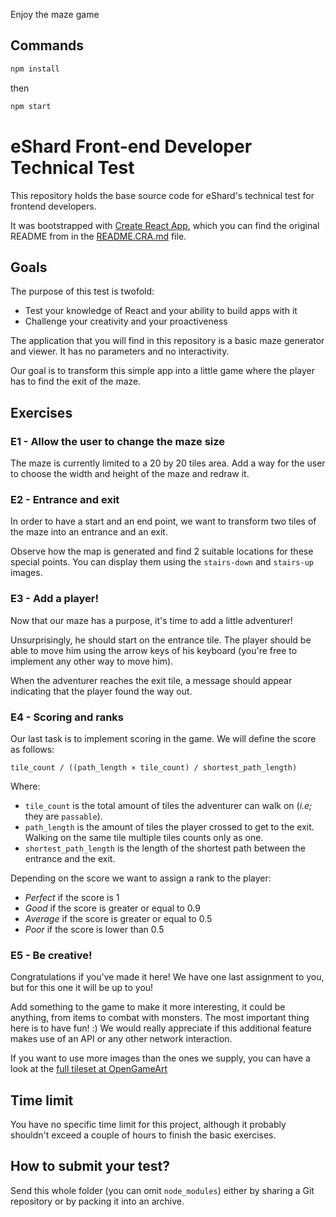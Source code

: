 Enjoy the maze game 

## Commands

```sh
npm install
```
then 
```sh
npm start 
```


# eShard Front-end Developer Technical Test

This repository holds the base source code for eShard's technical test for
frontend developers.

It was bootstrapped with [Create React App](https://github.com/facebook/create-react-app),
which you can find the original README from in the [README.CRA.md](/README.CRA.md) file.

## Goals

The purpose of this test is twofold:

- Test your knowledge of React and your ability to build apps with it
- Challenge your creativity and your proactiveness

The application that you will find in this repository is a basic maze generator
and viewer. It has no parameters and no interactivity.

Our goal is to transform this simple app into a little game where the player
has to find the exit of the maze.

## Exercises

### E1 - Allow the user to change the maze size

The maze is currently limited to a 20 by 20 tiles area. Add a way for the user
to choose the width and height of the maze and redraw it.

### E2 - Entrance and exit

In order to have a start and an end point, we want to transform two tiles of
the maze into an entrance and an exit.

Observe how the map is generated and find 2 suitable locations for these
special points. You can display them using the `stairs-down` and `stairs-up`
images.

### E3 - Add a player!

Now that our maze has a purpose, it's time to add a little adventurer!

Unsurprisingly, he should start on the entrance tile. The player should be able
to move him using the arrow keys of his keyboard (you're free to implement any
other way to move him).

When the adventurer reaches the exit tile, a message should appear indicating
that the player found the way out.

### E4 - Scoring and ranks

Our last task is to implement scoring in the game. We will define the score as follows:

    tile_count / ((path_length × tile_count) / shortest_path_length)

Where:

- `tile_count` is the total amount of tiles the adventurer can walk on (_i.e;_
  they are `passable`).
- `path_length` is the amount of tiles the player crossed to get to the exit.
  Walking on the same tile multiple tiles counts only as one.
- `shortest_path_length` is the length of the shortest path between the
  entrance and the exit.

Depending on the score we want to assign a rank to the player:

- _Perfect_ if the score is 1
- _Good_ if the score is greater or equal to 0.9
- _Average_ if the score is greater or equal to 0.5
- _Poor_ if the score is lower than 0.5

### E5 - Be creative!

Congratulations if you've made it here! We have one last assignment to you, but
for this one it will be up to you!

Add something to the game to make it more interesting, it could be anything,
from items to combat with monsters. The most important thing here is to have
fun! :) We would really appreciate if this additional feature makes use of an
API or any other network interaction.

If you want to use more images than the ones we supply, you can have a look at
the [full tileset at OpenGameArt](https://opengameart.org/sites/default/files/DungeonCrawl_ProjectUtumnoTileset_0.png)

## Time limit

You have no specific time limit for this project, although it probably
shouldn't exceed a couple of hours to finish the basic exercises.

## How to submit your test?

Send this whole folder (you can omit `node_modules`) either by sharing a Git
repository or by packing it into an archive.
